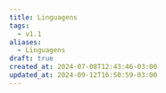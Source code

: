 ```yaml
---
title: Linguagens
tags:
  - v1.1
aliases:
  - Linguagens
draft: true
created_at: 2024-07-08T12:43:46-03:00
updated_at: 2024-09-12T16:50:59-03:00
---
```


